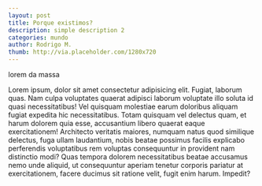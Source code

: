 ```yaml
---
layout: post
title: Porque existimos?
description: simple description 2
categories: mundo
author: Rodrigo M.
thumb: http://via.placeholder.com/1280x720
---
```


lorem da massa


Lorem ipsum, dolor sit amet consectetur adipisicing elit. Fugiat, laborum quas. Nam culpa voluptates quaerat adipisci laborum voluptate illo soluta id quasi necessitatibus! Vel quisquam molestiae earum doloribus aliquam fugiat expedita hic necessitatibus. Totam quisquam vel delectus quam, et harum dolorem quia esse, accusantium libero quaerat eaque exercitationem! Architecto veritatis maiores, numquam natus quod similique delectus, fuga ullam laudantium, nobis beatae possimus facilis explicabo perferendis voluptatibus rem voluptas consequuntur in provident nam distinctio modi? Quas tempora dolorem necessitatibus beatae accusamus nemo unde aliquid, ut consequuntur aperiam tenetur corporis pariatur at exercitationem, facere ducimus sit ratione velit, fugit enim harum. Impedit?